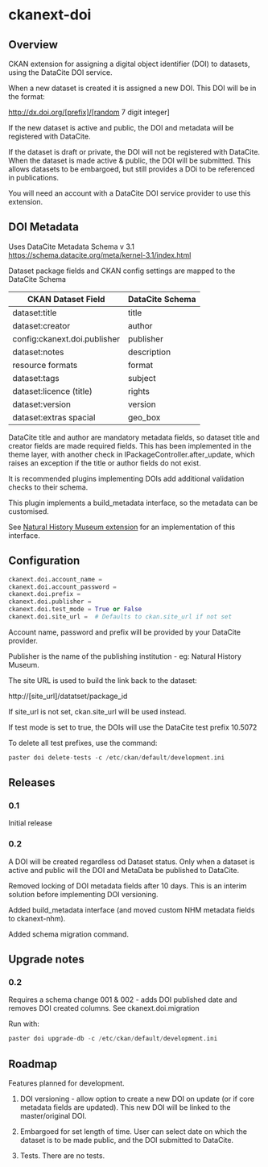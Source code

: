 ckanext-doi
===========

Overview
--------

CKAN extension for assigning a digital object identifier (DOI) to datasets, using the DataCite DOI service.

When a new dataset is created it is assigned a new DOI. This DOI will be in the format:
 
http://dx.doi.org/[prefix]/[random 7 digit integer]

If the new dataset is active and public, the DOI and metadata will be registered with DataCite.
 
If the dataset is draft or private, the DOI will not be registered with DataCite.  When the dataset is made active & public, the DOI will be submitted. 
This allows datasets to be embargoed, but still provides a DOi to be referenced in publications.     

You will need an account with a DataCite DOI service provider to use this extension.


DOI Metadata
------------

Uses DataCite Metadata Schema v 3.1 https://schema.datacite.org/meta/kernel-3.1/index.html

Dataset package fields and CKAN config settings are mapped to the DataCite Schema  

|CKAN Dataset Field                 |DataCite Schema
|--- | ---
|dataset:title                      |title
|dataset:creator                    |author
|config:ckanext.doi.publisher       |publisher
|dataset:notes                      |description
|resource formats                   |format
|dataset:tags                       |subject
|dataset:licence (title)            |rights
|dataset:version                    |version
|dataset:extras spacial             |geo_box


DataCite title and author are mandatory metadata fields, so dataset title and creator fields are made required fields. 
This has been implemented in the theme layer, with another check in IPackageController.after_update, which raises
an exception if the title or author fields do not exist. 

It is recommended plugins implementing DOIs add additional validation checks to their schema.


This plugin implements a build_metadata interface, so the metadata can be customised.
 
See [Natural History Museum extension](https://github.com/NaturalHistoryMuseum/ckanext-nhm) for an implementation of this interface. 


Configuration
-------------

```python
ckanext.doi.account_name =
ckanext.doi.account_password =
ckanext.doi.prefix = 
ckanext.doi.publisher = 
ckanext.doi.test_mode = True or False
ckanext.doi.site_url =  # Defaults to ckan.site_url if not set 
```

Account name, password and prefix will be provided by your DataCite provider.
 
Publisher is the name of the publishing institution - eg: Natural History Museum.

The site URL is used to build the link back to the dataset:

http://[site_url]/datatset/package_id

If site_url is not set, ckan.site_url will be used instead.


If test mode is set to true, the DOIs will use the DataCite test prefix 10.5072

To delete all test prefixes, use the command:

```python
paster doi delete-tests -c /etc/ckan/default/development.ini
```

Releases
--------

### 0.1

Initial release

### 0.2

A DOI will be created regardless od Dataset status. 
Only when a dataset is active and public will the DOI and MetaData be published to DataCite.

Removed locking of DOI metadata fields after 10 days.  This is an interim solution before implementing DOI versioning. 

Added build_metadata interface (and moved custom NHM metadata fields to ckanext-nhm).

Added schema migration command.


Upgrade notes
-------------

### 0.2

Requires a schema change 001 & 002 - adds DOI published date and removes DOI created columns. See ckanext.doi.migration

Run with:

```python
paster doi upgrade-db -c /etc/ckan/default/development.ini
```

Roadmap
-------

Features planned for development.

1. DOI versioning - allow option to create a new DOI on update (or if core metadata fields are updated).  This new DOI will be linked to the master/original DOI.

2. Embargoed for set length of time. User can select date on which the dataset is to be made public, and the DOI submitted to DataCite. 
 
3. Tests. There are no tests.
